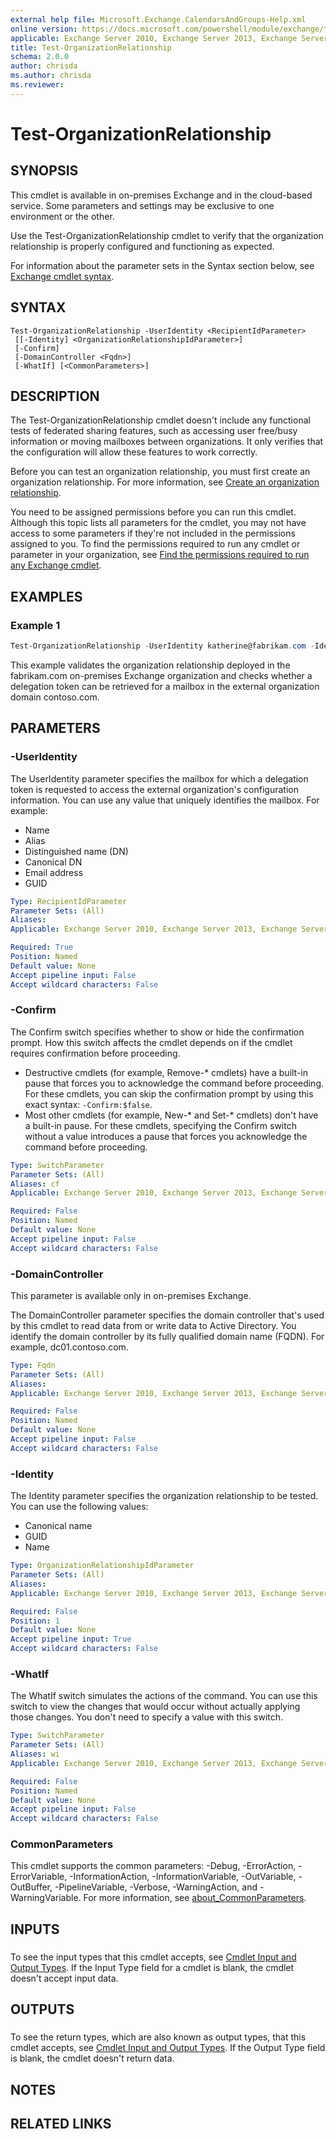 ```yaml
---
external help file: Microsoft.Exchange.CalendarsAndGroups-Help.xml
online version: https://docs.microsoft.com/powershell/module/exchange/test-organizationrelationship
applicable: Exchange Server 2010, Exchange Server 2013, Exchange Server 2016, Exchange Server 2019, Exchange Online
title: Test-OrganizationRelationship
schema: 2.0.0
author: chrisda
ms.author: chrisda
ms.reviewer:
---
```


# Test-OrganizationRelationship

## SYNOPSIS
This cmdlet is available in on-premises Exchange and in the cloud-based service. Some parameters and settings may be exclusive to one environment or the other.

Use the Test-OrganizationRelationship cmdlet to verify that the organization relationship is properly configured and functioning as expected.

For information about the parameter sets in the Syntax section below, see [Exchange cmdlet syntax](https://docs.microsoft.com/powershell/exchange/exchange-cmdlet-syntax).

## SYNTAX

```
Test-OrganizationRelationship -UserIdentity <RecipientIdParameter>
 [[-Identity] <OrganizationRelationshipIdParameter>]
 [-Confirm]
 [-DomainController <Fqdn>]
 [-WhatIf] [<CommonParameters>]
```

## DESCRIPTION
The Test-OrganizationRelationship cmdlet doesn't include any functional tests of federated sharing features, such as accessing user free/busy information or moving mailboxes between organizations. It only verifies that the configuration will allow these features to work correctly.

Before you can test an organization relationship, you must first create an organization relationship. For more information, see [Create an organization relationship](https://docs.microsoft.com/exchange/create-an-organization-relationship-exchange-2013-help).

You need to be assigned permissions before you can run this cmdlet. Although this topic lists all parameters for the cmdlet, you may not have access to some parameters if they're not included in the permissions assigned to you. To find the permissions required to run any cmdlet or parameter in your organization, see [Find the permissions required to run any Exchange cmdlet](https://docs.microsoft.com/powershell/exchange/find-exchange-cmdlet-permissions).

## EXAMPLES

### Example 1
```powershell
Test-OrganizationRelationship -UserIdentity katherine@fabrikam.com -Identity contoso.com -Confirm
```

This example validates the organization relationship deployed in the fabrikam.com on-premises Exchange organization and checks whether a delegation token can be retrieved for a mailbox in the external organization domain contoso.com.

## PARAMETERS

### -UserIdentity
The UserIdentity parameter specifies the mailbox for which a delegation token is requested to access the external organization's configuration information. You can use any value that uniquely identifies the mailbox. For example:

- Name
- Alias
- Distinguished name (DN)
- Canonical DN
- Email address
- GUID

```yaml
Type: RecipientIdParameter
Parameter Sets: (All)
Aliases:
Applicable: Exchange Server 2010, Exchange Server 2013, Exchange Server 2016, Exchange Server 2019, Exchange Online

Required: True
Position: Named
Default value: None
Accept pipeline input: False
Accept wildcard characters: False
```

### -Confirm
The Confirm switch specifies whether to show or hide the confirmation prompt. How this switch affects the cmdlet depends on if the cmdlet requires confirmation before proceeding.

- Destructive cmdlets (for example, Remove-\* cmdlets) have a built-in pause that forces you to acknowledge the command before proceeding. For these cmdlets, you can skip the confirmation prompt by using this exact syntax: `-Confirm:$false`.
- Most other cmdlets (for example, New-\* and Set-\* cmdlets) don't have a built-in pause. For these cmdlets, specifying the Confirm switch without a value introduces a pause that forces you acknowledge the command before proceeding.

```yaml
Type: SwitchParameter
Parameter Sets: (All)
Aliases: cf
Applicable: Exchange Server 2010, Exchange Server 2013, Exchange Server 2016, Exchange Server 2019, Exchange Online

Required: False
Position: Named
Default value: None
Accept pipeline input: False
Accept wildcard characters: False
```

### -DomainController
This parameter is available only in on-premises Exchange.

The DomainController parameter specifies the domain controller that's used by this cmdlet to read data from or write data to Active Directory. You identify the domain controller by its fully qualified domain name (FQDN). For example, dc01.contoso.com.

```yaml
Type: Fqdn
Parameter Sets: (All)
Aliases:
Applicable: Exchange Server 2010, Exchange Server 2013, Exchange Server 2016, Exchange Server 2019

Required: False
Position: Named
Default value: None
Accept pipeline input: False
Accept wildcard characters: False
```

### -Identity
The Identity parameter specifies the organization relationship to be tested. You can use the following values:

- Canonical name
- GUID
- Name

```yaml
Type: OrganizationRelationshipIdParameter
Parameter Sets: (All)
Aliases:
Applicable: Exchange Server 2010, Exchange Server 2013, Exchange Server 2016, Exchange Server 2019, Exchange Online

Required: False
Position: 1
Default value: None
Accept pipeline input: True
Accept wildcard characters: False
```

### -WhatIf
The WhatIf switch simulates the actions of the command. You can use this switch to view the changes that would occur without actually applying those changes. You don't need to specify a value with this switch.

```yaml
Type: SwitchParameter
Parameter Sets: (All)
Aliases: wi
Applicable: Exchange Server 2010, Exchange Server 2013, Exchange Server 2016, Exchange Server 2019, Exchange Online

Required: False
Position: Named
Default value: None
Accept pipeline input: False
Accept wildcard characters: False
```

### CommonParameters
This cmdlet supports the common parameters: -Debug, -ErrorAction, -ErrorVariable, -InformationAction, -InformationVariable, -OutVariable, -OutBuffer, -PipelineVariable, -Verbose, -WarningAction, and -WarningVariable. For more information, see [about_CommonParameters](https://go.microsoft.com/fwlink/p/?LinkID=113216).

## INPUTS

###  
To see the input types that this cmdlet accepts, see [Cmdlet Input and Output Types](https://go.microsoft.com/fwlink/p/?LinkId=616387). If the Input Type field for a cmdlet is blank, the cmdlet doesn't accept input data.

## OUTPUTS

###  
To see the return types, which are also known as output types, that this cmdlet accepts, see [Cmdlet Input and Output Types](https://go.microsoft.com/fwlink/p/?LinkId=616387). If the Output Type field is blank, the cmdlet doesn't return data.

## NOTES

## RELATED LINKS

